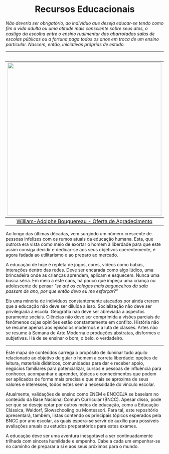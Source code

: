 <h1 align="center">Recursos Educacionais</h1>

_Não deveria ser obrigatório, ao indivíduo que deseja educar-se tendo como fim a vida adulta ou uma atitude mais consciente sobre seus atos, o castigo da escolha entre o ensino rudimentar das abarrotadas salas de escolas públicas ou a fortuna paga todos os anos em troca de um ensino particular. Nascem, então, iniciativas próprias de estudo._

---

<div style="float: right; padding-left: 20px;">

|                  <img height="490" src="./assets/images/Início/William_Adolphe_Bouguereau-The_Thank_Offering.jpeg" />                  |
| :------------------------------------------------------------------------------------------------------------------------------------: |
| [William-Adolphe Bouguereau - Oferta de Agradecimento](https://search.creativecommons.org/photos/f1177ec7-91d1-44f9-88db-c2cd490f0820) |

</div>

Ao longo das últimas décadas, vem surgindo um número crescente de pessoas infelizes com os rumos atuais da educação humana. Esta, que outrora era vista como meio de exortar o homem à liberdade para que este assim consiga decidir e dedicar-se aos seus objetivos coerentemente, é agora fadada ao utilitarismo e ao preparo ao mercado.

A educação de hoje é repleta de jogos, cores, vídeos como babás, interações dentro das redes. Deve ser encarada como algo lúdico, uma brincadeira onde as crianças aprendem, aplicam e esquecem. Nunca uma busca séria. Em meio a este caos, há pouco que impeça uma criança ou adolescente de pensar _"se até os colegas mais bagunceiros da sala passam de ano, por que então devo eu me esforçar?"_

Eis uma minoria de indivíduos constantemente atacados por ainda crerem que a educação não deve ser diluída a isso. Socialização não deve ser privilegiada à escola. Geografia não deve ser abreviada a aspectos puramente sociais. Ciências não deve ser comprimida a visões parciais de fenômenos cujas opiniões estão constantemente em conflito. História não se resume apenas aos episódios modernos e a luta de classes. Artes não se resume à Semana de Arte Moderna e produções abstratas, disformes e subjetivas. Há de se ensinar o bom, o belo, o verdadeiro.

---

Este mapa de conteúdos carrega o propósito de iluminar tudo aquilo relacionado ao objetivo de guiar o homem à correta liberdade: opções de leitura, materiais didáticos, comunidades para dar e receber apoio, negócios familiares para potencializar, cursos e pessoas de influência para conhecer, acompanhar e aprender, tópicos e conhecimentos que podem ser aplicados de forma mais precisa e que mais se aproxima de seus valores e interesses, todos estes sem a necessidade do vínculo escolar.

Atualmente, validações de ensino como ENEM e ENCCEJA se baseiam no conteúdo da Base Nacional Comum Curricular (BNCC). Apesar disso, pode ser que se deseje optar por outros meios de educação, como a Educação Clássica, Waldorf, Slowschooling ou Montessori. Para tal, este repositório apresentará, também, listas contendo os principais tópicos esperados pela BNCC por ano escolar, as quais espera-se servir de auxílio para possíveis avaliações anuais ou estudos preparatórios para estes exames.

A educação deve ser uma aventura inesgotável a ser continuadamente trilhada com sincera humildade e empenho. Cabe a cada um empenhar-se no caminho de preparar a si e aos seus próximos para o mundo.
